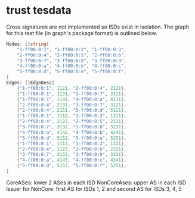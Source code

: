 # trust tesdata

Cross signatures are not implemented so ISDs exist in isolation. The
graph for this test file (in graph's package format) is outlined below.

```go
Nodes: []string{
    "1-ff00:0:1", "1-ff00:0:2", "1-ff00:0:3",
    "2-ff00:0:4", "2-ff00:0:5", "2-ff00:0:6",
    "3-ff00:0:7", "3-ff00:0:8", "3-ff00:0:9",
    "4-ff00:0:a", "4-ff00:0:b", "4-ff00:0:c",
    "5-ff00:0:d", "5-ff00:0:e", "5-ff00:0:f",
}
Edges: []EdgeDesc{
    {"1-ff00:0:1", 1121, "2-ff00:0:4", 2111},
    {"1-ff00:0:1", 1131, "3-ff00:0:7", 3111},
    {"1-ff00:0:1", 1141, "4-ff00:0:a", 4111},
    {"2-ff00:0:4", 2131, "3-ff00:0:7", 3121},
    {"2-ff00:0:4", 2151, "5-ff00:0:d", 5121},
    {"1-ff00:0:1", 1112, "1-ff00:0:2", 1211},
    {"2-ff00:0:4", 2122, "2-ff00:0:5", 2221},
    {"3-ff00:0:7", 3132, "3-ff00:0:8", 3231},
    {"4-ff00:0:a", 4142, "4-ff00:0:b", 4241},
    {"5-ff00:0:d", 5152, "5-ff00:0:e", 5251},
    {"1-ff00:0:1", 1113, "1-ff00:0:3", 1311},
    {"2-ff00:0:4", 2123, "2-ff00:0:6", 2321},
    {"3-ff00:0:7", 3133, "3-ff00:0:9", 3331},
    {"4-ff00:0:a", 4143, "4-ff00:0:c", 4341},
    {"5-ff00:0:d", 5153, "5-ff00:0:f", 5351},
}
```

CoreASes: lower 2 ASes in each ISD
NonCoreAses: upper AS in each ISD
Issuer for NonCore: first AS for ISDs 1, 2 and second AS for ISDs 3, 4, 5
